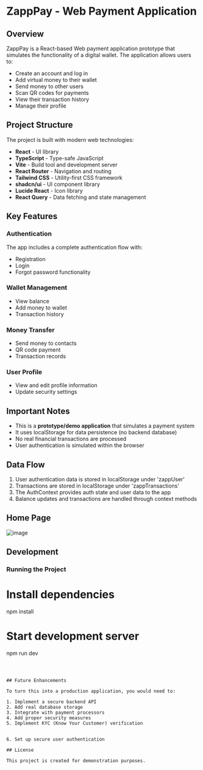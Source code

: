 # ZappPay - Web Payment Application

## Overview

ZappPay is a React-based Web payment application prototype that simulates the functionality of a digital wallet. The application allows users to:

- Create an account and log in
- Add virtual money to their wallet
- Send money to other users
- Scan QR codes for payments
- View their transaction history
- Manage their profile

## Project Structure

The project is built with modern web technologies:

- **React** - UI library
- **TypeScript** - Type-safe JavaScript
- **Vite** - Build tool and development server
- **React Router** - Navigation and routing
- **Tailwind CSS** - Utility-first CSS framework
- **shadcn/ui** - UI component library
- **Lucide React** - Icon library
- **React Query** - Data fetching and state management

## Key Features

### Authentication

The app includes a complete authentication flow with:
- Registration
- Login
- Forgot password functionality

### Wallet Management

- View balance
- Add money to wallet
- Transaction history

### Money Transfer

- Send money to contacts
- QR code payment
- Transaction records

### User Profile

- View and edit profile information
- Update security settings

## Important Notes

- This is a **prototype/demo application** that simulates a payment system
- It uses localStorage for data persistence (no backend database)
- No real financial transactions are processed
- User authentication is simulated within the browser

## Data Flow

1. User authentication data is stored in localStorage under 'zappUser'
2. Transactions are stored in localStorage under 'zappTransactions'
3. The AuthContext provides auth state and user data to the app
4. Balance updates and transactions are handled through context methods

## Home Page
![image](https://github.com/user-attachments/assets/95c02f64-26a0-4e34-b191-51bf2dba398a)


## Development

### Running the Project

# Install dependencies
npm install

# Start development server
npm run dev
```



## Future Enhancements

To turn this into a production application, you would need to:

1. Implement a secure backend API
2. Add real database storage
3. Integrate with payment processors
4. Add proper security measures
5. Implement KYC (Know Your Customer) verification


6. Set up secure user authentication

## License

This project is created for demonstration purposes.


